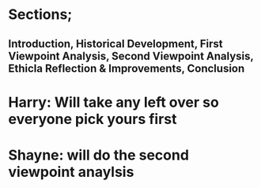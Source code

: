 # Sections;
## Introduction, Historical Development, First Viewpoint Analysis, Second Viewpoint Analysis, Ethicla Reflection & Improvements, Conclusion

# Harry: Will take any left over so everyone pick yours first

# Shayne: will do the second viewpoint anaylsis 